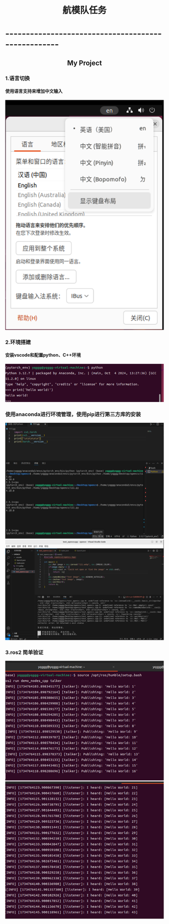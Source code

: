 # <center>航模队任务<center>
# ---------------------------------------------------
## <center>My Project
### 1.语言切换
<h4>使用语言支持来增加中文输入</h4>

![Logo](/image/language.png "language")

### 2.环境搭建
<h4>安装vscode和配置python、C++环境</h4>

![Logo](/image/python.png "python")
<h3>使用anaconda进行环境管理，使用pip进行第三方库的安装</h3>

![Logo](/image/cv2_torch.png "cv2_torch")
![Logo](/image/c++.png "C++")

### 3.ros2 简单验证 
![Logo](/image/talker.png "talk")
![logo](/image/listener.png "listen")
